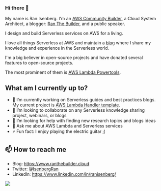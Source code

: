 ### Hi there 👋


My name is Ran Isenberg. 
I'm an [AWS Community Builder](https://aws.amazon.com/developer/community/community-builders/), a Cloud System Architect, a blogger: [Ran The Builder](https://www.ranthebuilder.cloud), and a public speaker.

I design and build Serverless services on AWS for a living.

I love all things Serverless at AWS and maintain a [blog](https://medium.com/@isenberg-ran) where I share my knowledge and experience in the Serverless world.

I'm a big believer in open-source projects and have donated several features to open-source projects. 

The most prominent of them is [AWS Lambda Powertools](https://github.com/awslabs/aws-lambda-powertools-python).

## What am I currently up to?
- 🔭 I’m currently working on Serverless guides and best practices blogs. My current project is [AWS Lambda Handler template](https://github.com/ran-isenberg/aws-lambda-handler-cookbook).
- 👯 I’m looking to collaborate on any Serverless knowledge sharing project, webinars, or blogs
- 🤔 I’m looking for help with finding new research topics and blogs ideas
- 💬 Ask me about AWS Lambda and Serverless services
- ⚡ Fun fact: I enjoy playing the electric guitar ;)

## 📫 How to reach me
- Blog: https://www.ranthebuilder.cloud
- Twitter: [@IsenbergRan](https://twitter.com/IsenbergRan)
- LinkedIn: https://www.linkedin.com/in/ranisenberg/

![](https://komarev.com/ghpvc/?username=ran-isenberg)
